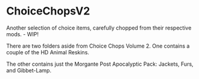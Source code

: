 # ChoiceChopsV2
Another selection of choice items, carefully chopped from their respective mods. - WIP!

There are two folders aside from Choice Chops Volume 2. One contains a couple of the HD Animal Reskins.

The other contains just the Morgante Post Apocalyptic Pack: Jackets, Furs, and Gibbet-Lamp.
